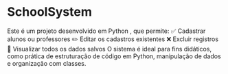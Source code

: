 # SchoolSystem
Este é um projeto desenvolvido em Python , que permite:  ✅ Cadastrar alunos ou professores  ✏️ Editar os cadastros existentes  ❌ Excluir registros  📄 Visualizar todos os dados salvos  O sistema é ideal para fins didáticos, como prática de estruturação de código em Python, manipulação de dados e organização com classes.
